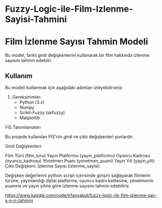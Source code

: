 # Fuzzy-Logic-ile-Film-Izlenme-Sayisi-Tahmini
 
# Film İzlenme Sayısı Tahmin Modeli

Bu model, farklı girdi değişkenlerini kullanarak bir film hakkında izlenme sayısını tahmin edebilir.

## Kullanım

Bu modeli kullanmak için aşağıdaki adımları izleyebilirsiniz:

1. Gereksinimler:
   - Python (3.x)
   - Numpy
   - Scikit-Fuzzy (skfuzzy)
   - Matplotlib

FIS Tanımlamaları

Bu projede kullanılan FIS'nin girdi ve çıktı değişkenleri şunlardır:

Girdi Değişkenleri:

Film Türü (film_turu)
Yayın Platformu (yayin_platformu)
Oyuncu Kadrosu (oyuncu_kadrosu)
Yönetmen Puanı (yonetmen_puani)
Yayın Yılı (yayin_yili)
Çıktı Değişkeni: İzlenme Sayısı (izlenme_sayisi)

Değişken değerlerini python script içerisinde girişini sağlayarak filmlerin türüne, 
yayınlandığı dijital platforma, oyuncu kadro kalitesine, yönetmenin puanına ve yayın yılına göre izlenme sayısını tahmin edebiliriz.


https://www.kaggle.com/code/irfanyakut/fuzzy-logic-ile-film-izlenme-say-s-n-n-tahmini

